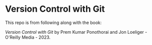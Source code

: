 # Version Control with Git

This repo is from following along with the book:

*Version Control with Git* by Prem Kumar Ponothorai and Jon Loeliger - O'Reilly Media - 2023.


